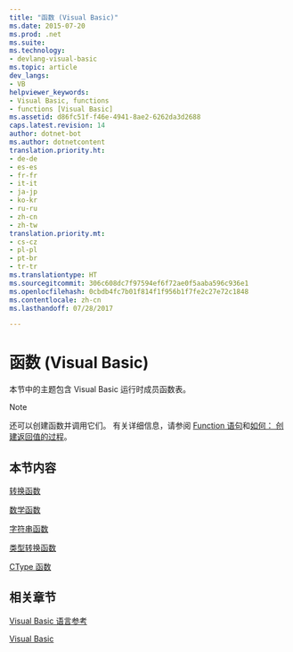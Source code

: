 ```yaml
---
title: "函数 (Visual Basic)"
ms.date: 2015-07-20
ms.prod: .net
ms.suite: 
ms.technology:
- devlang-visual-basic
ms.topic: article
dev_langs:
- VB
helpviewer_keywords:
- Visual Basic, functions
- functions [Visual Basic]
ms.assetid: d86fc51f-f46e-4941-8ae2-6262da3d2688
caps.latest.revision: 14
author: dotnet-bot
ms.author: dotnetcontent
translation.priority.ht:
- de-de
- es-es
- fr-fr
- it-it
- ja-jp
- ko-kr
- ru-ru
- zh-cn
- zh-tw
translation.priority.mt:
- cs-cz
- pl-pl
- pt-br
- tr-tr
ms.translationtype: HT
ms.sourcegitcommit: 306c608dc7f97594ef6f72ae0f5aaba596c936e1
ms.openlocfilehash: 0cbdb4fc7b01f814f1f956b1f7fe2c27e72c1848
ms.contentlocale: zh-cn
ms.lasthandoff: 07/28/2017

---
```

# <a name="functions-visual-basic"></a>函数 (Visual Basic)
本节中的主题包含 Visual Basic 运行时成员函数表。  
  
> [!NOTE]
>  还可以创建函数并调用它们。 有关详细信息，请参阅 [Function 语句](../../../visual-basic/language-reference/statements/function-statement.md)和[如何： 创建返回值的过程](../../../visual-basic/programming-guide/language-features/procedures/how-to-create-a-procedure-that-returns-a-value.md)。  
  
## <a name="in-this-section"></a>本节内容  
 [转换函数](../../../visual-basic/language-reference/functions/conversion-functions.md)  
  
 [数学函数](../../../visual-basic/language-reference/functions/math-functions.md)  
  
 [字符串函数](../../../visual-basic/language-reference/functions/string-functions.md)  
  
 [类型转换函数](../../../visual-basic/language-reference/functions/type-conversion-functions.md)  
  
 [CType 函数](../../../visual-basic/language-reference/functions/ctype-function.md)  
  
## <a name="related-sections"></a>相关章节  
 [Visual Basic 语言参考](../../../visual-basic/language-reference/index.md)  
  
 [Visual Basic](../../../visual-basic/index.md)

